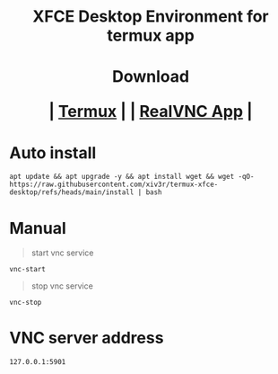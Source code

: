 <h1 align="center">
XFCE Desktop Environment for termux app

</h1>

<h1 align="center">
Download 
 
| [Termux](https://play.google.com/store/apps/details?id=com.termux)
|
| [RealVNC App](https://play.google.com/store/apps/details?id=com.realvnc.viewer.android)
|
</h1>

# Auto install
```
apt update && apt upgrade -y && apt install wget && wget -qO- https://raw.githubusercontent.com/xiv3r/termux-xfce-desktop/refs/heads/main/install | bash
```
# Manual
> start vnc service
```
vnc-start
```
> stop vnc service
```
vnc-stop
```
# VNC server address
```
127.0.0.1:5901
```
